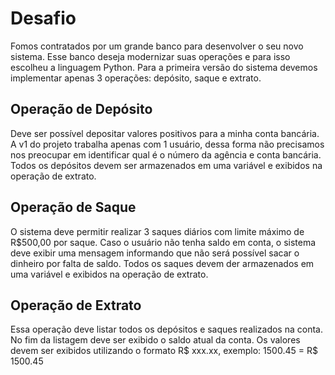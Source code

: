 # Desafio

Fomos contratados por um grande banco para desenvolver o seu novo sistema. Esse banco deseja modernizar 
suas operações e para isso escolheu a linguagem Python. Para a primeira versão do sistema devemos implementar 
apenas 3 operações: depósito, saque e extrato.

## Operação de Depósito

Deve ser possível depositar valores positivos para a minha conta bancária. A v1 do projeto trabalha apenas com
1 usuário, dessa forma não precisamos nos preocupar em identificar qual é o número da agência e conta bancária.
Todos os depósitos devem ser armazenados em uma variável e exibidos na operação de extrato.

## Operação de Saque

O sistema deve permitir realizar 3 saques diários com limite máximo de R$500,00 por saque. Caso o usuário não 
tenha saldo em conta, o sistema deve exibir uma mensagem informando que não será possível sacar o dinheiro por 
falta de saldo. Todos os saques devem der armazenados em uma variável e exibidos na operação de extrato.

## Operação de Extrato

Essa operação deve listar todos os depósitos e saques realizados na conta. No fim da listagem deve ser exibido 
o saldo atual da conta.
Os valores devem ser exibidos utilizando o formato R$ xxx.xx, exemplo:
1500.45 = R$ 1500.45

